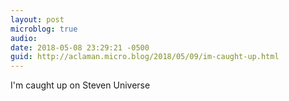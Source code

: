 ```yaml
---
layout: post
microblog: true
audio: 
date: 2018-05-08 23:29:21 -0500
guid: http://aclaman.micro.blog/2018/05/09/im-caught-up.html
---
```

I'm caught up on Steven Universe
